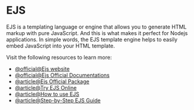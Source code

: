 # EJS

EJS is a templating language or engine that allows you to generate HTML markup with pure JavaScript. And this is what makes it perfect for Nodejs applications.
In simple words, the EJS template engine helps to easily embed JavaScript into your HTML template.

Visit the following resources to learn more:

- [@official@Ejs website](https://ejs.co/)
- [@official@Ejs Official Documentations](https://ejs.co/#docs)
- [@article@Ejs Official Package](https://www.npmjs.com/package/ejs)
- [@article@Try EJS Online](https://ionicabizau.github.io/ejs-playground/)
- [@article@How to use EJS](https://www.digitalocean.com/community/tutorials/how-to-use-ejs-to-template-your-node-application)
- [@article@Step-by-Step EJS Guide](https://codeforgeek.com/ejs-template-engine-in-nodejs/)

